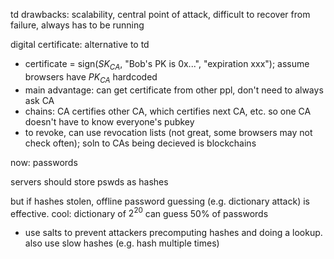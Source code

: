 td drawbacks: scalability, central point of attack, difficult to recover from failure, always has to be running

digital certificate: alternative to td

- certificate = sign($SK_{CA}$, "Bob's PK is 0x...", "expiration xxx"); assume browsers have $PK_{CA}$ hardcoded
- main advantage: can get certificate from other ppl, don't need to always ask CA
- chains: CA certifies other CA, which certifies next CA, etc. so one CA doesn't have to know everyone's pubkey
- to revoke, can use revocation lists (not great, some browsers may not check often); soln to CAs being decieved is blockchains

now: passwords

servers should store pswds as hashes

but if hashes stolen, offline password guessing (e.g. dictionary attack) is effective. cool: dictionary of $2^{20}$ can guess 50% of passwords

- use salts to prevent attackers precomputing hashes and doing a lookup. also use slow hashes (e.g. hash multiple times)

